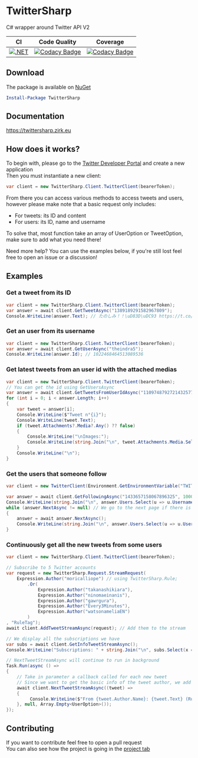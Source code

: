 # TwitterSharp
C# wrapper around Twitter API V2

| CI | Code Quality | Coverage |
| -- | ------------ | -------- |
| [![.NET](https://github.com/Xwilarg/TwitterSharp/actions/workflows/ci.yml/badge.svg)](https://github.com/Xwilarg/TwitterSharp/actions/workflows/ci.yml) | [![Codacy Badge](https://app.codacy.com/project/badge/Grade/726fd5c6287644d48807fcf03a18d868)](https://www.codacy.com/gh/Xwilarg/TwitterSharp/dashboard?utm_source=github.com&amp;utm_medium=referral&amp;utm_content=Xwilarg/TwitterSharp&amp;utm_campaign=Badge_Grade) | [![Codacy Badge](https://app.codacy.com/project/badge/Coverage/726fd5c6287644d48807fcf03a18d868)](https://www.codacy.com/gh/Xwilarg/TwitterSharp/dashboard?utm_source=github.com&utm_medium=referral&utm_content=Xwilarg/TwitterSharp&utm_campaign=Badge_Coverage) |

## Download

The package is available on [NuGet](https://www.nuget.org/packages/TwitterSharp/)
```powershell
Install-Package TwitterSharp
```

## Documentation
https://twittersharp.zirk.eu

## How does it works?

To begin with, please go to the [Twitter Developer Portal](https://developer.twitter.com/) and create a new application\
Then you must instantiate a new client:
```cs
var client = new TwitterSharp.Client.TwitterClient(bearerToken);
```
From there you can access various methods to access tweets and users, however please make note that a basic request only includes:
 - For tweets: its ID and content
 - For users: its ID, name and username

To solve that, most function take an array of UserOption or TweetOption, make sure to add what you need there!

Need more help? You can use the examples below, if you're still lost feel free to open an issue or a discussion!

## Examples
### Get a tweet from its ID
```cs
var client = new TwitterSharp.Client.TwitterClient(bearerToken);
var answer = await client.GetTweetAsync("1389189291582967809");
Console.WriteLine(answer.Text); // たのしみ！！\uD83D\uDC93 https://t.co/DgBYVYr9lN
```

### Get an user from its username
```cs
var client = new TwitterSharp.Client.TwitterClient(bearerToken);
var answer = await client.GetUserAsync("theindra5");
Console.WriteLine(answer.Id); // 1022468464513089536
```

### Get latest tweets from an user id with the attached medias
```cs
var client = new TwitterSharp.Client.TwitterClient(bearerToken);
// You can get the id using GetUsersAsync
var answer = await client.GetTweetsFromUserIdAsync("1109748792721432577", new TweetOption[] { TweetOption.Attachments }, null, new MediaOption[] { MediaOption.Url });
for (int i = 0; i < answer.Length; i++)
{
    var tweet = answer[i];
    Console.WriteLine($"Tweet n°{i}");
    Console.WriteLine(tweet.Text);
    if (tweet.Attachments?.Media?.Any() ?? false)
    {
        Console.WriteLine("\nImages:");
        Console.WriteLine(string.Join("\n", tweet.Attachments.Media.Select(x => x.Url)));
    }
    Console.WriteLine("\n");
}
```

### Get the users that someone follow
```cs
var client = new TwitterClient(Environment.GetEnvironmentVariable("TWITTER_TOKEN"));

var answer = await client.GetFollowingAsync("1433657158067896325", 1000);
Console.WriteLine(string.Join("\n", answer.Users.Select(u => u.Username)));
while (answer.NextAsync != null) // We go to the next page if there is one
{
    answer = await answer.NextAsync();
    Console.WriteLine(string.Join("\n", answer.Users.Select(u => u.Username)));
}
```

### Continuously get all the new tweets from some users
```cs
var client = new TwitterSharp.Client.TwitterClient(bearerToken);

// Subscribe to 5 Twitter accounts
var request = new TwitterSharp.Request.StreamRequest(
    Expression.Author("moricalliope") // using TwitterSharp.Rule;
        .Or(
            Expression.Author("takanashikiara"),
            Expression.Author("ninomaeinanis"),
            Expression.Author("gawrgura"),
            Expression.Author("Every3Minutes"),
            Expression.Author("watsonameliaEN")
        )
, "RuleTag");
await client.AddTweetStreamAsync(request); // Add them to the stream

// We display all the subscriptions we have
var subs = await client.GetInfoTweetStreamAsync();
Console.WriteLine("Subscriptions: " + string.Join("\n", subs.Select(x => x.Value.ToString())));

// NextTweetStreamAsync will continue to run in background
Task.Run(async () =>
{
    // Take in parameter a callback called for each new tweet
    // Since we want to get the basic info of the tweet author, we add an empty array of UserOption
    await client.NextTweetStreamAsync((tweet) =>
    {
         Console.WriteLine($"From {tweet.Author.Name}: {tweet.Text} (Rules: {string.Join(',', tweet.MatchingRules.Select(x => x.Tag))})");
    }, null, Array.Empty<UserOption>());
});
```

## Contributing

If you want to contribute feel free to open a pull request\
You can also see how the project is going in the [project tab](https://github.com/Xwilarg/TwitterSharp/projects/1)
